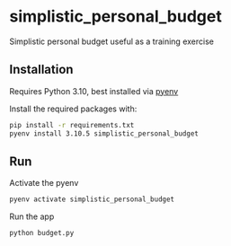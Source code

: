 # simplistic_personal_budget

Simplistic personal budget useful as a training exercise

## Installation

Requires Python 3.10, best installed via [pyenv](https://github.com/pyenv/pyenv)

Install the required packages with:

```bash
pip install -r requirements.txt
pyenv install 3.10.5 simplistic_personal_budget
```

## Run

Activate the pyenv

```bash
pyenv activate simplistic_personal_budget
```

Run the app

```bash
python budget.py
```
